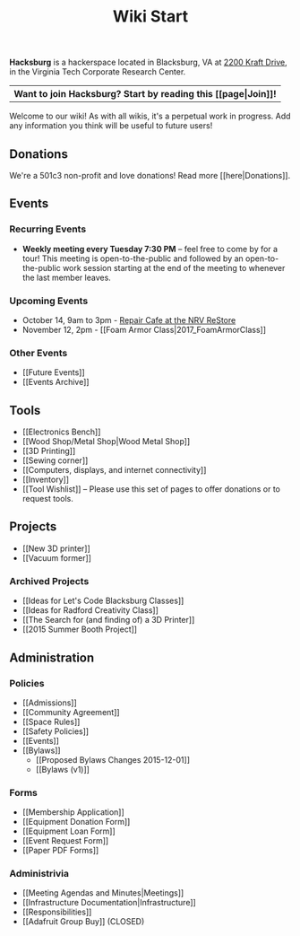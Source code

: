 ﻿---
title: Wiki Start
keywords: homepage start
tags: [getting_started]
sidebar: mydoc_sidebar
permalink: index.html
---

**Hacksburg** is a hackerspace located in Blacksburg, VA at [2200 Kraft Drive](https://www.google.com/maps/place/Hacksburg/@37.1993608,-80.4088912,18z/data=!3m1!4b1!4m5!3m4!1s0x884d9456512b06f1:0x59f7d1e3f1e84920!8m2!3d37.199359!4d-80.407971), in the Virginia Tech Corporate Research Center.

<table>
  <tbody>
    <tr>
      <th>Want to join Hacksburg? Start by reading this [[page|Join]]!</th>
    </tr>
  </tbody>
</table>
 
Welcome to our wiki! As with all wikis, it's a perpetual work in progress. Add any information you think will be useful to future users!

## Donations
We're a 501c3 non-profit and love donations! Read more [[here|Donations]].

## Events
### Recurring Events
* **Weekly meeting every Tuesday 7:30 PM** – feel free to come by for a tour! This meeting is open-to-the-public and followed by an open-to-the-public work session starting at the end of the meeting to whenever the last member leaves.

### Upcoming Events
* October 14, 9am to 3pm - [Repair Cafe at the NRV ReStore](https://www.facebook.com/events/1733510660283858/)
* November 12, 2pm - [[Foam Armor Class|2017_FoamArmorClass]]

### Other Events
* [[Future Events]]
* [[Events Archive]]

## Tools
* [[Electronics Bench]]
* [[Wood Shop/Metal Shop|Wood Metal Shop]]
* [[3D Printing]]
* [[Sewing corner]]
* [[Computers, displays, and internet connectivity]]
* [[Inventory]]
* [[Tool Wishlist]] – Please use this set of pages to offer donations or to request tools.

## Projects
* [[New 3D printer]]
* [[Vacuum former]]

### Archived Projects
* [[Ideas for Let's Code Blacksburg Classes]]
* [[Ideas for Radford Creativity Class]]
* [[The Search for (and finding of) a 3D Printer]]
* [[2015 Summer Booth Project]]

## Administration
### Policies
* [[Admissions]]
* [[Community Agreement]]
* [[Space Rules]]
* [[Safety Policies]]
* [[Events]]
* [[Bylaws]]
  * [[Proposed Bylaws Changes 2015-12-01]]
  * [[Bylaws (v1)]]

### Forms
* [[Membership Application]]
* [[Equipment Donation Form]]
* [[Equipment Loan Form]]
* [[Event Request Form]]
* [[Paper PDF Forms]]

### Administrivia
* [[Meeting Agendas and Minutes|Meetings]]
* [[Infrastructure Documentation|Infrastructure]]
* [[Responsibilities]]
* [[Adafruit Group Buy]] (CLOSED)